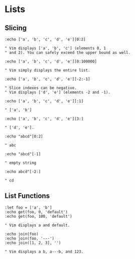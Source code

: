 Lists
===

Slicing
---

```vim
:echo ['a', 'b', 'c', 'd', 'e'][0:2]

" Vim displays ['a', 'b', 'c'] (elements 0, 1
" and 2). You can safely exceed the upper bound as well.
```

```vim
:echo ['a', 'b', 'c', 'd', 'e'][0:100000]

" Vim simply displays the entire list.
```

```vim
:echo ['a', 'b', 'c', 'd', 'e'][-2:-1]

" Slice indexes can be negative.
" Vim displays ['d', 'e'] (elements -2 and -1).
```

```vim
:echo ['a', 'b', 'c', 'd', 'e'][:1]

" ['a', 'b']
```

```vim
:echo ['a', 'b', 'c', 'd', 'e'][3:]

" ['d', 'e'].
```

```vim
:echo "abcd"[0:2]

" abc
```

```vim
:echo "abcd"[-1]

" empty string
```

```vim
:echo abcd"[-2:]

" cd
```

List Functions
---

```vim
:let foo = ['a', 'b']
:echo get(foo, 0, 'default')
:echo get(foo, 100, 'default')

" Vim displays a and default.
```

```vim
:echo join(foo)
:echo join(foo, '---')
:echo join([1, 2, 3], '')

" Vim displays a b, a---b, and 123.
```
